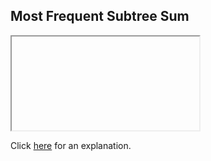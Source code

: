 ##  Most Frequent Subtree Sum 

<iframe></iframe>

Click [here](Explanation.md) for an explanation.

